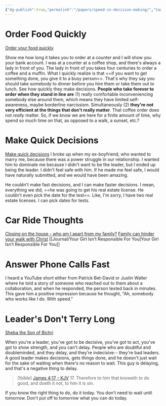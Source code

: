 ```yaml
---
{"dg-publish":true,"permalink":"/papers/speed-in-decision-making/","tags":["parenting","relationships"],"created":"Dec 29, 2023, 9:49 AM"}
---
```




# Order Food Quickly

[Order your food quickly](https://www.tiktok.com/@businesssapience/video/7309626845010365739)

Show me how long it takes you to order at a counter and I will show you your bank account. I was at a counter at a coffee shop, and there's always a lady in front of you. The lady in front of you takes four centuries to order a coffee and a muffin. What I quickly realize is that ==if you want to get something done, you give it to a busy person==. That's why they say you should take somebody to dinner before you hire them or take them out to lunch. See how quickly they make decisions. **People who take forever to order when they stand in line are** (1) really comfortable inconveniencing somebody else around them, which means they have limited self-awareness, maybe borderline narcissism. Simultaneously (2) **they're not very efficient at the things that don't really matter**. That coffee order does not *really* matter. So, if we know we are here for a finite amount of time, why spend so much time on that, as opposed to a walk, a sunset, etc.?

# Make Quick Decisions

[Make quick decisions](https://www.youtube.com/watch?v=awvCIic5bws)
I broke up when my ex-boyfriend, who wanted to marry me, because there was a power struggle in our relationship. I wanted him to dominate me because I didn't want to be the leader, but I ended up being the leader. I didn't feel safe with him. If he made me feel safe, I would have naturally submitted, and we would have been amazing. 

He couldn't make fast decisions, and I can make faster decisions. I mean, everything we did, ==he was going to get his real estate license. He couldn't even pick the date for the test==. Like, I'm sorry, I have two real estate licenses. I can pick dates for tests.

# Car Ride Thoughts

[Closing on the house - who am I apart from my family?](https://www.youtube.com/watch?v=_79NEDTo018)
[Family can hinder your walk with Christ](https://www.youtube.com/watch?v=b4Dop4FTjXU)
[[Journal/Your Girl Isn’t Responsible For You\|Your Girl Isn’t Responsible For You]]

# Answer Phone Calls Fast

I heard a YouTube short either from Patrick Bet-David or Justin Waller where he told a story of someone who reached out to them about a collaboration, and when he responded, the person texted back in minutes. This gave him a positive impression because he thought, "Ah, somebody who works like I do. With speed."

# Leader's Don't Terry Long

[Sheba the Son of Bichri](https://rumble.com/v26zcg8-sheba-the-son-of-bichri-2019-january-9-steven-anderson.html?start=2305)

When you're a leader, you've got to be decisive, you've got to act, you've got to show strength, and you can't delay. People who are doubtful and doubleminded, and they delay, and they're indecisive-- they're bad leaders. A good leader makes decisions, gets things done, and he doesn't just wait for the sake of waiting when there's no reason to wait. This guy is delaying, and that's a negative thing to delay.

> [!bible] [James 4:17 - KJV](https://www.biblegateway.com/passage/?search=James+4:17&version=kjv)
> 17. Therefore to him that knoweth to do good, and doeth it not, to him it is sin.

If you know the right thing to do, do it today. You don't need to wait until tomorrow. Don't put off to tomorrow what you can do today.